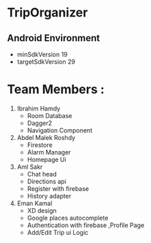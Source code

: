 # TripOrganizer
## Android Environment 
- minSdkVersion 19
- targetSdkVersion 29

# Team Members :
1. Ibrahim Hamdy
     - Room Database
     - Dagger2
     - Navigation Component
2. Abdel Malek Roshdy
     - Firestore 
     - Alarm Manager
     - Homepage Ui 
3. Aml Sakr 
     - Chat head
     - Directions api 
     - Register with firebase 
     - History adapter
4. Eman Kamal
     - XD design 
     - Google places autocomplete 
     - Authentication with firebase ,Profile Page
     - Add/Edit Trip ui Logic 
     

 
